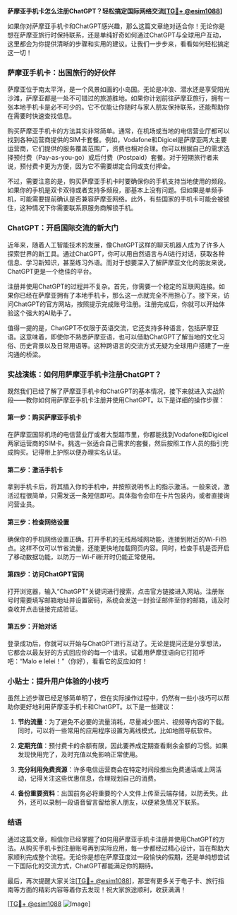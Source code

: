 **萨摩亚手机卡怎么注册ChatGPT？轻松搞定国际网络交流[[TG💪+ @esim1088](https://t.me/s/esim1088)]**

如果你对萨摩亚手机卡和ChatGPT感兴趣，那么这篇文章绝对适合你！无论你是想在萨摩亚旅行时保持联系，还是单纯好奇如何通过ChatGPT与全球用户互动，这里都会为你提供清晰的步骤和实用的建议。让我们一步步来，看看如何轻松搞定这一切！

### 萨摩亚手机卡：出国旅行的好伙伴

萨摩亚位于南太平洋，是一个风景如画的小岛国。无论是冲浪、潜水还是享受阳光沙滩，萨摩亚都是一处不可错过的旅游胜地。如果你计划前往萨摩亚旅行，拥有一张本地手机卡是必不可少的。它不仅能让你随时与家人朋友保持联系，还能帮助你在需要时快速查找信息。

购买萨摩亚手机卡的方法其实非常简单。通常，在机场或当地的电信营业厅都可以找到各种运营商提供的SIM卡套餐。例如，Vodafone和Digicel是萨摩亚两大主要运营商，它们提供的服务覆盖范围广，资费也相对合理。你可以根据自己的需求选择预付费（Pay-as-you-go）或后付费（Postpaid）套餐。对于短期旅行者来说，预付费卡更为方便，因为它不需要绑定合同或支付押金。

不过，需要注意的是，购买萨摩亚手机卡时要确保你的手机支持当地使用的频段。如果你的手机是双卡双待或者支持多频段，那基本上没有问题。但如果是单频手机，可能需要提前确认是否兼容萨摩亚网络。此外，有些国家的手机卡可能会被锁住，这种情况下你需要联系原服务商解锁手机。

### ChatGPT：开启国际交流的新大门

近年来，随着人工智能技术的发展，像ChatGPT这样的聊天机器人成为了许多人探索世界的新工具。通过ChatGPT，你可以用自然语言与AI进行对话，获取各种信息、学习新知识，甚至练习外语。而对于想要深入了解萨摩亚文化的朋友来说，ChatGPT更是一个绝佳的平台。

注册并使用ChatGPT的过程并不复杂。首先，你需要一个稳定的互联网连接。如果你已经在萨摩亚拥有了本地手机卡，那么这一点就完全不用担心了。接下来，访问ChatGPT的官方网站，按照提示完成账号注册。注册完成后，你就可以开始体验这个强大的AI助手了。

值得一提的是，ChatGPT不仅限于英语交流，它还支持多种语言，包括萨摩亚语。这意味着，即使你不熟悉萨摩亚语，也可以借助ChatGPT了解当地的文化习俗、历史背景以及日常用语等。这种跨语言的交流方式无疑为全球用户搭建了一座沟通的桥梁。

### 实战演练：如何用萨摩亚手机卡注册ChatGPT？

既然我们已经了解了萨摩亚手机卡和ChatGPT的基本情况，接下来就进入实战阶段——教你如何用萨摩亚手机卡注册并使用ChatGPT。以下是详细的操作步骤：

#### 第一步：购买萨摩亚手机卡
在萨摩亚国际机场的电信营业厅或者大型超市里，你都能找到Vodafone和Digicel两家运营商的SIM卡。挑选一张适合自己需求的套餐，然后按照工作人员的指引完成购买。记得带上护照以便办理实名认证。

#### 第二步：激活手机卡
拿到手机卡后，将其插入你的手机中，并按照说明书上的指示激活。一般来说，激活过程很简单，只需发送一条短信即可。具体指令会印在卡片包装内，或者直接询问营业员。

#### 第三步：检查网络设置
确保你的手机网络设置正确。打开手机的无线局域网功能，连接到附近的Wi-Fi热点。这样不仅可以节省流量，还能更快地加载网页内容。同时，检查手机是否开启了移动数据功能，以防万一Wi-Fi断开时仍能正常使用。

#### 第四步：访问ChatGPT官网
打开浏览器，输入“ChatGPT”关键词进行搜索，点击官方链接进入网站。注册账号时需要填写邮箱地址并设置密码，系统会发送一封验证邮件至你的邮箱，请及时查收并点击链接完成验证。

#### 第五步：开始对话
登录成功后，你就可以开始与ChatGPT进行互动了。无论是提问还是分享想法，它都会以最友好的方式回应你的每一个请求。试着用萨摩亚语向它打招呼吧：“Malo e lelei！”（你好），看看它的反应如何！

### 小贴士：提升用户体验的小技巧

虽然上述步骤已经足够简单明了，但在实际操作过程中，仍然有一些小技巧可以帮助你更好地利用萨摩亚手机卡和ChatGPT。以下是一些建议：

1. **节约流量**：为了避免不必要的流量消耗，尽量减少图片、视频等内容的下载。同时，可以将一些常用的应用程序设置为离线模式，比如地图导航软件。
   
2. **定期充值**：预付费卡的余额有限，因此要养成定期查看剩余金额的习惯。如果发现快用完了，及时充值以免影响正常使用。

3. **充分利用免费资源**：许多电信运营商会在特定时间段推出免费通话或上网活动，记得关注这些优惠信息，合理规划自己的消费。

4. **备份重要资料**：出国前务必将重要的个人文件上传至云端存储，以防丢失。此外，还可以录制一段语音留言留给家人朋友，以便紧急情况下联系。

### 结语

通过这篇文章，相信你已经掌握了如何用萨摩亚手机卡注册并使用ChatGPT的方法。从购买手机卡到注册账号再到实际应用，每一步都经过精心设计，旨在帮助大家顺利完成整个流程。无论你是想在萨摩亚度过一段愉快的假期，还是单纯想尝试一下国际化的交流方式，ChatGPT都能满足你的期待。

最后，再次提醒大家关注[[TG💪+ @esim1088](https://t.me/s/esim1088)]，那里有更多关于电子卡、旅行指南等方面的精彩内容等着你去发现！祝大家旅途顺利，收获满满！

[[TG💪+ @esim1088](https://t.me/s/esim1088) ![Image](https://i.postimg.cc/4NQfJmqS/Snipaste-2025-05-13-00-14-12.png)]